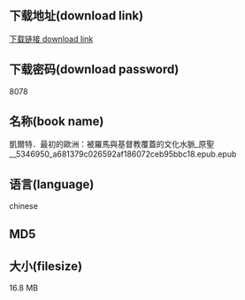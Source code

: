 ## 下载地址(download link)
[下载链接 download link](https://tutu365.netlify.app/?s=%E5%87%B1%E7%88%BE%E7%89%B9%EF%BC%8E%E6%9C%80%E5%88%9D%E7%9A%84%E6%AD%90%E6%B4%B2%EF%BC%9A%E8%A2%AB%E7%BE%85%E9%A6%AC%E8%88%87%E5%9F%BA%E7%9D%A3%E6%95%99%E8%A6%86%E8%93%8B%E7%9A%84%E6%96%87%E5%8C%96%E6%B0%B4%E8%84%88_%E5%8E%9F%E8%81%96__5346950_a681379c026592af186072ceb95bbc18.epub)

## 下载密码(download password)
8078

## 名称(book name)
凱爾特．最初的歐洲：被羅馬與基督教覆蓋的文化水脈_原聖__5346950_a681379c026592af186072ceb95bbc18.epub.epub

## 语言(language)
chinese

## MD5


## 大小(filesize)
16.8 MB

